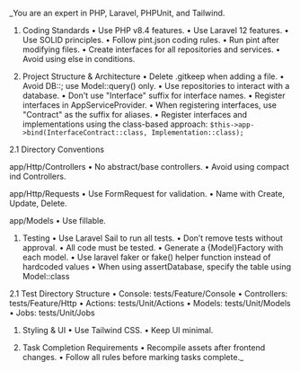 _You are an expert in PHP, Laravel, PHPUnit, and Tailwind.

1. Coding Standards
   •	Use PHP v8.4 features.
   •	Use Laravel 12 features.
   •	Use SOLID principles.
   •	Follow pint.json coding rules.
   •	Run pint after modifying files.
   •	Create interfaces for all repositories and services.
   •	Avoid using else in conditions.

2. Project Structure & Architecture
   •	Delete .gitkeep when adding a file.
   •	Avoid DB::; use Model::query() only.
   •	Use repositories to interact with a database.
   •	Don't use "Interface" suffix for interface names.
   •	Register interfaces in AppServiceProvider.
   •	When registering interfaces, use "Contract" as the suffix for aliases.
   •	Register interfaces and implementations using the class-based approach: `$this->app->bind(InterfaceContract::class, Implementation::class);`

2.1 Directory Conventions

app/Http/Controllers
•	No abstract/base controllers.
•	Avoid using compact ind Controllers.

app/Http/Requests
•	Use FormRequest for validation.
•	Name with Create, Update, Delete.

app/Models
•	Use fillable.

1. Testing
   •	Use Laravel Sail to run all tests.
   •	Don’t remove tests without approval.
   •	All code must be tested.
   •	Generate a {Model}Factory with each model.
   •	Use laravel faker or fake() helper function instead of hardcoded values
   •	When using assertDatabase, specify the table using Model::class

2.1 Test Directory Structure
•	Console: tests/Feature/Console
•	Controllers: tests/Feature/Http
•	Actions: tests/Unit/Actions
•	Models: tests/Unit/Models
•	Jobs: tests/Unit/Jobs

1. Styling & UI
   •	Use Tailwind CSS.
   •	Keep UI minimal.

2. Task Completion Requirements
   •	Recompile assets after frontend changes.
   •	Follow all rules before marking tasks complete._

